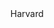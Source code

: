 <html lang="en">
  <body style="text-align: center;>
    Hello, world!
    <p></p>
    <p>Visit <a href="https://www.harvard.edu/">Harvard</a></p>
  </body>
</html>
